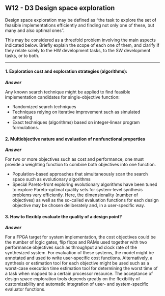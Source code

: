 ## W12 - D3 Design space exploration

Design space exploration may be defined as “the task to explore the set of feasible implementations efficiently and finding not only one of these, but many and also optimal ones”.

This may be considered as a threefold problem involving the main aspects indicated below. Briefly explain the scope of each one of them, and clarify if they relate solely to the HW development tasks, to the SW development tasks, or to both.

---

#### 1. Exploration cost and exploration strategies (algorithms): 

***Answer***

Any known search technique might be applied to find feasible implementation candidates for single-objective function:
* Randomized search techniques
* Techniques relying on iterative improvement such as simulated annealing
* Exact techniques (algorithms) based on integer-linear program formulations.


#### 2. Multiobjective nature and evaluation of nonfunctional properties

***Answer***

For two or more objectives such as cost and performance, one must provide a weighting function to combine both objectives into one function. 
* Population-based approaches that simultaneously scan the search space such as evolutionary algorithms
* Special Pareto-front exploring evolutionary algorithms have been tuned to explore Pareto-optimal quality sets for system-level synthesis problems very efficiently. Here, the dimensionality (number of objectives) as well as the so-called evaluation functions for each design objective may be chosen deliberately and, in a user-specific way.

#### 3. How to flexibly evaluate the quality of a design point?

***Answer***

For a FPGA target for system implementation, the cost objectives could be the number of logic gates, flip flops and RAMs used together with two performance objectives such as throughput and clock rate of the synthesized system. For evaluation of these systems, the model might be annotated and used to write user-specific cost functions. Alternatively, a synthesis or estimation tool for each objective might be used such as a worst-case execution time estimation tool for determining the worst time of a task when mapped to a certain processor resource. The acceptance of design space exploration tools depends greatly on the flexibility of customizability and automatic integration of user- and system-specific evaluator functions.
